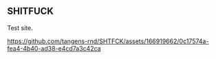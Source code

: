 ## SHITFUCK
Test site.



https://github.com/tangens-rnd/SHTFCK/assets/166919662/0c17574a-fea4-4b40-ad38-e4cd7a3c42ca

